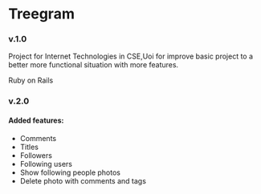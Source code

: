 # Treegram

<h3>v.1.0</h3>


Project for Internet Technologies in CSE,Uoi for improve basic project to a better more functional situation with more features.

Ruby on Rails 



<h3>v.2.0</h3>

<h4>Added features:</h4>


<ul>
<li>Comments</li>
<li>Titles</li>
<li>Followers</li>
<li>Following users</li>
<li>Show following people photos</li>  
<li>Delete photo with comments and tags </li>
</ul> 
